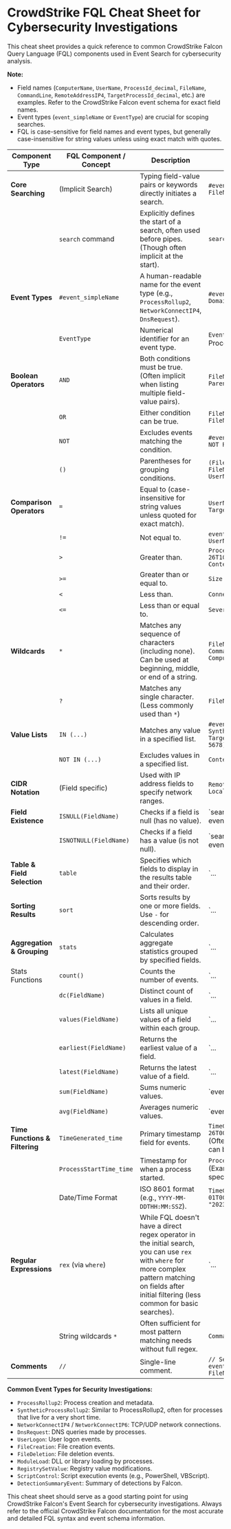 # CrowdStrike FQL Cheat Sheet for Cybersecurity Investigations

This cheat sheet provides a quick reference to common CrowdStrike Falcon Query Language (FQL) components used in Event Search for cybersecurity analysis.

**Note:**
* Field names (`ComputerName`, `UserName`, `ProcessId_decimal`, `FileName`, `CommandLine`, `RemoteAddressIP4`, `TargetProcessId_decimal`, etc.) are examples. Refer to the CrowdStrike Falcon event schema for exact field names.
* Event types (`event_simpleName` or `EventType`) are crucial for scoping searches.
* FQL is case-sensitive for field names and event types, but generally case-insensitive for string values unless using exact match with quotes.

| Component Type         | FQL Component / Concept | Description                                                                                                | Example Usage (FQL)                                                                                                                                                              |
|------------------------|-------------------------|------------------------------------------------------------------------------------------------------------|------------------------------------------------------------------------------------------------------------------------------------------------------------------------------------|
| **Core Searching** | (Implicit Search)       | Typing field-value pairs or keywords directly initiates a search.                                          | `#event_simpleName=ProcessRollup2 FileName=powershell.exe`                                                                                                                          |
|                        | `search` command        | Explicitly defines the start of a search, often used before pipes. (Though often implicit at the start).   | `search event_simpleName=ProcessRollup2`                                                                                                                                           |
| **Event Types** | `#event_simpleName`      | A human-readable name for the event type (e.g., `ProcessRollup2`, `NetworkConnectIP4`, `DnsRequest`).      | `#event_simpleName=DnsRequest DomainName="evil.com"`                                                                                                                                |
|                        | `EventType`             | Numerical identifier for an event type.                                                                    | `EventType=1` (Often corresponds to ProcessRollup2, check schema)                                                                                                                    |
| **Boolean Operators** | `AND`                   | Both conditions must be true. (Often implicit when listing multiple field-value pairs).                    | `FileName=cmd.exe AND ParentBaseFileName=winword.exe`                                                                                                                              |
|                        | `OR`                    | Either condition can be true.                                                                              | `FileName=mimikatz.exe OR FileName=psexec.exe`                                                                                                                                     |
|                        | `NOT`                   | Excludes events matching the condition.                                                                    | `#event_simpleName=NetworkConnectIP4 NOT RemoteAddressIP4="10.0.0.0/8"`                                                                                                               |
|                        | `()`                    | Parentheses for grouping conditions.                                                                       | `(FileName=powershell.exe OR FileName=cmd.exe) AND UserName!="SYSTEM"`                                                                                                             |
| **Comparison Operators**| `=`                   | Equal to (case-insensitive for string values unless quoted for exact match).                               | `UserName=administrator` <br> `TargetProcessId_decimal=4`                                                                                                                          |
|                        | `!=`                  | Not equal to.                                                                                              | `event_simpleName=UserLogon UserName!=SYSTEM`                                                                                                                                      |
|                        | `>`                   | Greater than.                                                                                              | `ProcessStartTime_time > "2023-10-26T10:00:00Z"` <br> `ContextProcessId_decimal > 0`                                                                                                 |
|                        | `>=`                  | Greater than or equal to.                                                                                  | `Size >= 1000000`                                                                                                                                                                  |
|                        | `<`                   | Less than.                                                                                                 | `ConnectionsCount < 5`                                                                                                                                                             |
|                        | `<=`                  | Less than or equal to.                                                                                     | `Severity <= 4`                                                                                                                                                                    |
| **Wildcards** | `*`                     | Matches any sequence of characters (including none). Can be used at beginning, middle, or end of a string. | `FileName=*.dll` <br> `CommandLine="*Invoke-Mimikatz*"` <br> `ComputerName=DEV-*`                                                                                                   |
|                        | `?`                     | Matches any single character. (Less commonly used than `*`)                                                | `FileName="file?.txt"`                                                                                                                                                             |
| **Value Lists** | `IN (...)`              | Matches any value in a specified list.                                                                     | `#event_simpleName IN (ProcessRollup2, SyntheticProcessRollup2)` <br> `TargetProcessId_decimal IN (1234, 5678)`                                                                         |
|                        | `NOT IN (...)`          | Excludes values in a specified list.                                                                       | `ContextProcessId_decimal NOT IN (0, 4)`                                                                                                                                           |
| **CIDR Notation** | (Field specific)        | Used with IP address fields to specify network ranges.                                                     | `RemoteAddressIP4="192.168.1.0/24"` <br> `LocalAddressIP4!="10.0.0.0/8"`                                                                                                             |
| **Field Existence** | `ISNULL(FieldName)`     | Checks if a field is null (has no value).                                                                  | `search event_simpleName=ProcessRollup2 | where ISNULL(ParentBaseFileName)`                                                                                                                   |
|                        | `ISNOTNULL(FieldName)`  | Checks if a field has a value (is not null).                                                               | `search event_simpleName=NetworkConnectIP4 | where ISNOTNULL(RemoteAddressIP4)`                                                                                                                  |
| **Table & Field Selection** | `table`             | Specifies which fields to display in the results table and their order.                                    | `... | table TimeGenerated_time, ComputerName, UserName, FileName, CommandLine`                                                                                                            |
| **Sorting Results** | `sort`                  | Sorts results by one or more fields. Use `-` for descending order.                                         | `... | sort -TimeGenerated_time` <br> `... | sort UserName, -ProcessStartTime_time`                                                                                              |
| **Aggregation & Grouping** | `stats`             | Calculates aggregate statistics grouped by specified fields.                                               | `... | stats count() by UserName, FileName` <br> `... | stats dc(RemoteAddressIP4) as UniqueDestIPs by ComputerName`                                                                         |
|   Stats Functions      | `count()`               | Counts the number of events.                                                                               | `... | stats count() as EventCount by event_simpleName`                                                                                                                                    |
|                        | `dc(FieldName)`         | Distinct count of values in a field.                                                                       | `... | stats dc(UserName) by ComputerName`                                                                                                                                                 |
|                        | `values(FieldName)`     | Lists all unique values of a field within each group.                                                      | `... | stats values(FileName) by ParentBaseFileName`                                                                                                                                       |
|                        | `earliest(FieldName)`   | Returns the earliest value of a field.                                                                     | `... | stats earliest(TimeGenerated_time) as FirstSeen by HashSHA256`                                                                                                                      |
|                        | `latest(FieldName)`     | Returns the latest value of a field.                                                                       | `... | stats latest(TimeGenerated_time) as LastSeen by HashSHA256`                                                                                                                       |
|                        | `sum(FieldName)`        | Sums numeric values.                                                                                       | `event_simpleName=NetworkConnectIP4 | stats sum(TotalOutboundByteCount) as TotalBytesSent by ComputerName`                                                                              |
|                        | `avg(FieldName)`        | Averages numeric values.                                                                                   | `event_simpleName=ProcessRollup2 | stats avg(ProcessDuration) as AvgDuration by FileName`                                                                                              |
| **Time Functions & Filtering** | `TimeGenerated_time`| Primary timestamp field for events.                                                                        | `TimeGenerated_time > "2023-10-26T00:00:00Z"` <br> (Often handled by the UI time picker, but can be specified in query)                                                                    |
|                        | `ProcessStartTime_time` | Timestamp for when a process started.                                                                      | `ProcessStartTime_time <= "now-1d"` (Example, relative time might need specific FQL syntax or UI)                                                                                      |
|                        | Date/Time Format      | ISO 8601 format (e.g., `YYYY-MM-DDTHH:MM:SSZ`).                                                            | `TimeGenerated_time > "2023-01-01T00:00:00Z" AND TimeGenerated_time < "2023-01-02T00:00:00Z"`                                                                                              |
| **Regular Expressions**| `rex` (via `where`)   | While FQL doesn't have a direct regex operator in the initial search, you can use `rex` with `where` for more complex pattern matching on fields after initial filtering (less common for basic searches). | `... | where rex field=CommandLine "(?i)mimikatz"` (Example, actual regex support might be limited or different)                                                                           |
|                        | String wildcards `*`    | Often sufficient for most pattern matching needs without full regex.                                       | `CommandLine="*password*dump*"`                                                                                                                                                    |
| **Comments** | `//`                    | Single-line comment.                                                                                       | `// Search for PowerShell execution` <br> `event_simpleName=ProcessRollup2 FileName=powershell.exe`                                                                                   |

**Common Event Types for Security Investigations:**
* `ProcessRollup2`: Process creation and metadata.
* `SyntheticProcessRollup2`: Similar to ProcessRollup2, often for processes that live for a very short time.
* `NetworkConnectIP4` / `NetworkConnectIP6`: TCP/UDP network connections.
* `DnsRequest`: DNS queries made by processes.
* `UserLogon`: User logon events.
* `FileCreation`: File creation events.
* `FileDeletion`: File deletion events.
* `ModuleLoad`: DLL or library loading by processes.
* `RegistrySetValue`: Registry value modifications.
* `ScriptControl`: Script execution events (e.g., PowerShell, VBScript).
* `DetectionSummaryEvent`: Summary of detections by Falcon.

This cheat sheet should serve as a good starting point for using CrowdStrike Falcon's Event Search for cybersecurity investigations. Always refer to the official CrowdStrike Falcon documentation for the most accurate and detailed FQL syntax and event schema information.
